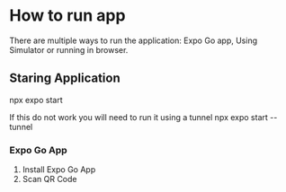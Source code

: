 # How to run app
There are multiple ways to run the application: Expo Go app, Using Simulator or running in browser.

## Staring Application
npx expo start

If this do not work you will need to run it using a tunnel
npx expo start --tunnel

### Expo Go App
1. Install Expo Go App
2. Scan QR Code




